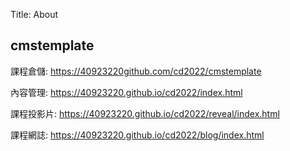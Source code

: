Title: About

## cmstemplate

課程倉儲: <a href="https://github.com/40923220/cd2022">https://40923220github.com/cd2022/cmstemplate</a>

內容管理: <a href="https://40923220.github.io/cd2022/index.html">https://40923220.github.io/cd2022/index.html</a>

課程投影片: <a href="https://409232202.github.io/cd2022/reveal/index.html">https://40923220.github.io/cd2022/reveal/index.html</a>

課程網誌: <a href="https://40923220.github.io/cd2022/blog/index.html">https://40923220.github.io/cd2022/blog/index.html</a>








